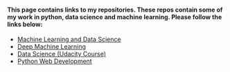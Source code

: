 #### This page contains links to my repositories.  These repos contain some of my work in python, data science and machine learning.  Please follow the links below:

* [Machine Learning and Data Science](https://github.com/riched158/MachineLearning)
* [Deep Machine Learning](https://github.com/riched158/DeepLearning) 
* [Data Science (Udacity Course)](https://github.com/riched158/Udacity-Data)
* [Python Web Development](https://github.com/riched158/Treehouse)

